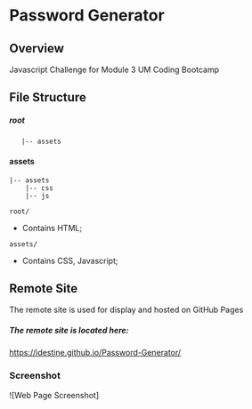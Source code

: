 # Password Generator

## Overview

Javascript Challenge for Module 3 UM Coding Bootcamp


## File Structure

##### root

```shell
   |-- assets
```

#### assets
```shell
|-- assets
    |-- css
    |-- js
```

`root/`

- Contains HTML;


`assets/`

- Contains CSS, Javascript;


## Remote Site

The remote site is used for display and hosted on GitHub Pages

##### The remote site is located here:
https://idestine.github.io/Password-Generator/
### Screenshot

![Web Page Screenshot] 